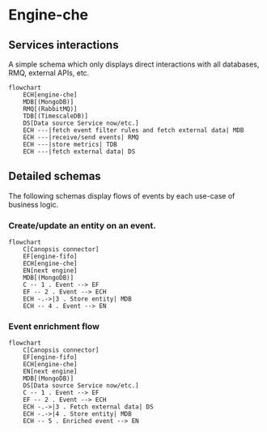 # Engine-che

## Services interactions

A simple schema which only displays direct interactions with all databases, RMQ, external APIs, etc.

```mermaid
flowchart
    ECH[engine-che]
    MDB[(MongoDB)]
    RMQ[(RabbitMQ)]
    TDB[(TimescaleDB)]
    DS[Data source Service now/etc.]
    ECH ---|fetch event filter rules and fetch external data| MDB
    ECH ---|receive/send events| RMQ
    ECH ---|store metrics| TDB
    ECH ---|fetch external data| DS
```

## Detailed schemas

The following schemas display flows of events by each use-case of business logic.

### Create/update an entity on an event.

```mermaid
flowchart
    C[Canopsis connector]
    EF[engine-fifo]
    ECH[engine-che]
    EN[next engine]
    MDB[(MongoDB)]
    C -- 1 . Event --> EF
    EF -- 2 . Event --> ECH
    ECH -.->|3 . Store entity| MDB
    ECH -- 4 . Event --> EN
```

### Event enrichment flow

```mermaid
flowchart
    C[Canopsis connector]
    EF[engine-fifo]
    ECH[engine-che]
    EN[next engine]
    MDB[(MongoDB)]
    DS[Data source Service now/etc.]
    C -- 1 . Event --> EF
    EF -- 2 . Event --> ECH
    ECH -.->|3 . Fetch external data| DS
    ECH -.->|4 . Store entity| MDB
    ECH -- 5 . Enriched event --> EN
```
